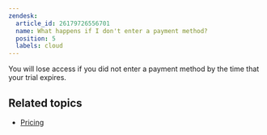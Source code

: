 ```yaml
---
zendesk:
  article_id: 26179726556701
  name: What happens if I don't enter a payment method?
  position: 5
  labels: cloud
---
```


You will lose access if you did not enter a payment method by the time that your trial expires.

## Related topics

- [Pricing](https://www.nabucasa.com/pricing/)